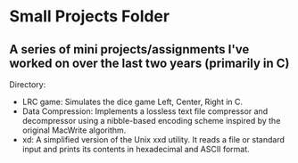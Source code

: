 # Small Projects Folder

## A series of mini projects/assignments I've worked on over the last two years (primarily in C)

Directory:
- LRC game: Simulates the dice game Left, Center, Right in C. 
- Data Compression: Implements a lossless text file compressor and decompressor using a nibble-based encoding scheme inspired by the original MacWrite algorithm.
- xd: A simplified version of the Unix xxd utility. It reads a file or standard input and prints its contents in hexadecimal and ASCII format.

